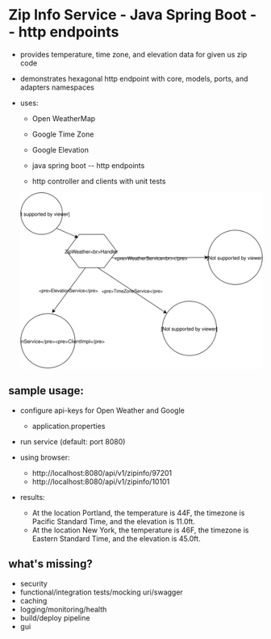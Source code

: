 # Zip Info Service - Java Spring Boot -- http endpoints

* provides temperature, time zone, and elevation data for given us zip code
* demonstrates hexagonal http endpoint with core, models, ports, and adapters namespaces

* uses:
    * Open WeatherMap
    * Google Time Zone
    * Google Elevation
    
    * java spring boot -- http endpoints
    * http controller and clients with unit tests
    
    <img src="./ZipInfo%20Hexagonal%20Architecture.svg">
    

## sample usage:
* configure api-keys for Open Weather and Google
   * application.properties
* run service (default: port 8080)
* using browser:
    * http://localhost:8080/api/v1/zipinfo/97201
    * http://localhost:8080/api/v1/zipinfo/10101
    
* results:
    * At the location Portland, the temperature is 44F, the timezone is Pacific Standard Time, and the elevation is 11.0ft.
    * At the location New York, the temperature is 46F, the timezone is Eastern Standard Time, and the elevation is 45.0ft.
        
## what's missing?
* security
* functional/integration tests/mocking uri/swagger
* caching
* logging/monitoring/health
* build/deploy pipeline
* gui
